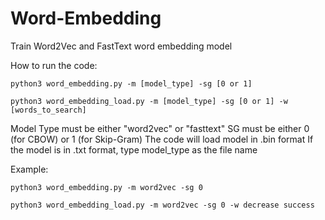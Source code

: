 # Word-Embedding
Train Word2Vec and FastText word embedding model

How to run the code:
``` 
python3 word_embedding.py -m [model_type] -sg [0 or 1]
```

```
python3 word_embedding_load.py -m [model_type] -sg [0 or 1] -w [words_to_search]
```

Model Type must be either "word2vec" or "fasttext"
SG must be either 0 (for CBOW) or 1 (for Skip-Gram)
The code will load model in .bin format
If the model is in .txt format, type model_type as the file name


Example:
``` 
python3 word_embedding.py -m word2vec -sg 0
```

```
python3 word_embedding_load.py -m word2vec -sg 0 -w decrease success
```



